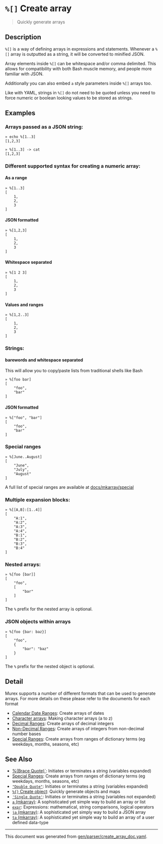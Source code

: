 # `%[]` Create array

> Quickly generate arrays

## Description

`%[]` is a way of defining arrays in expressions and statements. Whenever a
`%[]` array is outputted as a string, it will be converted to minified JSON.

Array elements inside `%[]` can be whitespace and/or comma delimited. This
allows for compatibility with both Bash muscle memory, and people more
familiar with JSON.

Additionally you can also embed `a` style parameters inside `%[]` arrays too.

Like with YAML, strings in `%[]` do not need to be quoted unless you need to
force numeric or boolean looking values to be stored as strings.



## Examples

### Arrays passed as a JSON string:

```
» echo %[1..3]
[1,2,3]

» %[1..3] -> cat
[1,2,3]
```

### Different supported syntax for creating a numeric array:

#### As a range

```
» %[1..3]
[
    1,
    2,
    3
]
```

#### JSON formatted

```
» %[1,2,3]
[
    1,
    2,
    3
]
```

#### Whitespace separated

```
» %[1 2 3]
[
    1,
    2,
    3
]
```

#### Values and ranges

```
» %[1,2..3]
[
    1,
    2,
    3
]
```

### Strings:

#### barewords and whitespace separated

This will allow you to copy/paste lists from traditional shells like Bash

```
» %[foo bar]
[
    "foo",
    "bar"
]
```

#### JSON formatted

```
» %["foo", "bar"]
[
    "foo",
    "bar"
]
```

### Special ranges

```
» %[June..August]
[
    "June",
    "July",
    "August"
]
```

A full list of special ranges are available at [docs/mkarray/special](../mkarray/special.md)

### Multiple expansion blocks:

```
» %[[A,B]:[1..4]]
[
    "A:1",
    "A:2",
    "A:3",
    "A:4",
    "B:1",
    "B:2",
    "B:3",
    "B:4"
]
```

### Nested arrays:

```
» %[foo [bar]]
[
    "foo",
    [
        "bar"
    ]
]
```

The `%` prefix for the nested array is optional.

### JSON objects within arrays

```
» %[foo {bar: baz}]
[
    "foo",
    {
        "bar": "baz"
    }
]
```

The `%` prefix for the nested object is optional.

## Detail

Murex supports a number of different formats that can be used to generate
arrays. For more details on these please refer to the documents for each format

* [Calendar Date Ranges](../mkarray/date.md):
  Create arrays of dates
* [Character arrays](../mkarray/character.md):
  Making character arrays (a to z)
* [Decimal Ranges](../mkarray/decimal.md):
  Create arrays of decimal integers
* [Non-Decimal Ranges](../mkarray/non-decimal.md):
  Create arrays of integers from non-decimal number bases
* [Special Ranges](../mkarray/special.md):
  Create arrays from ranges of dictionary terms (eg weekdays, months, seasons, etc)

## See Also

* [%(Brace Quote)`](../parser/brace-quote.md):
  Initiates or terminates a string (variables expanded)
* [Special Ranges](../mkarray/special.md):
  Create arrays from ranges of dictionary terms (eg weekdays, months, seasons, etc)
* [`"Double Quote"`](../parser/double-quote.md):
  Initiates or terminates a string (variables expanded)
* [`%{}` Create object](../parser/create-object.md):
  Quickly generate objects and maps
* [`'Single Quote'`](../parser/single-quote.md):
  Initiates or terminates a string (variables not expanded)
* [`a` (mkarray)](../commands/a.md):
  A sophisticated yet simple way to build an array or list
* [`expr`](../commands/expr.md):
  Expressions: mathematical, string comparisons, logical operators
* [`ja` (mkarray)](../commands/ja.md):
  A sophisticated yet simply way to build a JSON array
* [`ta` (mkarray)](../commands/ta.md):
  A sophisticated yet simple way to build an array of a user defined data-type

<hr/>

This document was generated from [gen/parser/create_array_doc.yaml](https://github.com/lmorg/murex/blob/master/gen/parser/create_array_doc.yaml).